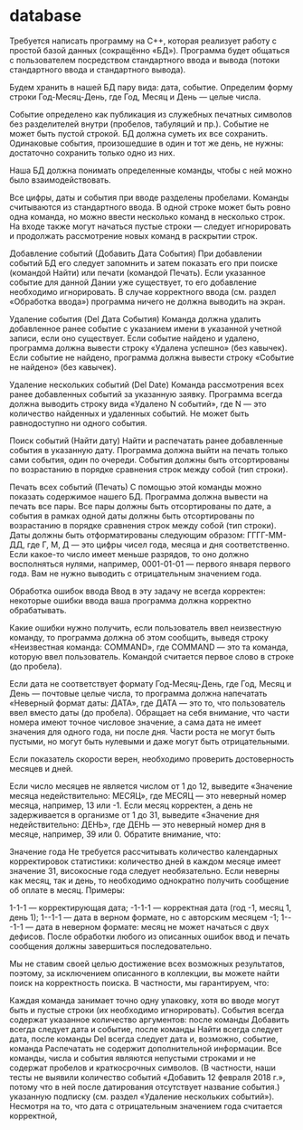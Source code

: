 # database
Требуется написать программу на С++, которая реализует работу с простой базой данных (сокращённо «БД»). Программа будет общаться с пользователем посредством стандартного ввода и вывода (потоки стандартного ввода и стандартного вывода).

Будем хранить в нашей БД пару вида: дата, событие. Определим форму строки Год-Месяц-День, где Год, Месяц и День — целые числа.

Событие определено как публикация из служебных печатных символов без разделителей внутри (пробелов, табуляций и пр.). Событие не может быть пустой строкой. БД должна суметь их все сохранить. Одинаковые события, произошедшие в один и тот же день, не нужны: достаточно сохранить только одно из них.

Наша БД должна понимать определенные команды, чтобы с ней можно было взаимодействовать.

Все цифры, даты и события при вводе разделены пробелами. Команды считываются из стандартного ввода. В одной строке может быть ровно одна команда, но можно ввести несколько команд в несколько строк. На входе также могут начаться пустые строки — следует игнорировать и продолжать рассмотрение новых команд в раскрытии строк.

Добавление событий (Добавить Дата События) При добавлении событий БД его следует запомнить и затем показать его при поиске (командой Найти) или печати (командой Печать). Если указанное событие для данной Дании уже существует, то его добавление необходимо игнорировать. В случае корректного ввода (см. раздел «Обработка ввода») программа ничего не должна выводить на экран.

Удаление события (Del Дата События) Команда должна удалить добавленное ранее событие с указанием имени в указанной учетной записи, если оно существует. Если событие найдено и удалено, программа должна вывести строку «Удалена успешно» (без кавычек). Если событие не найдено, программа должна вывести строку «Событие не найдено» (без кавычек).

Удаление нескольких событий (Del Date) Команда рассмотрения всех ранее добавленных событий за указанную заявку. Программа всегда должна выводить строку вида «Удалено N событий», где N — это количество найденных и удаленных событий. Не может быть равнодоступно ни одного события.

Поиск событий (Найти дату) Найти и распечатать ранее добавленные события в указанную дату. Программа должна выйти на печать только сами события, один по очереди. События должны быть отсортированы по возрастанию в порядке сравнения строк между собой (тип строки).

Печать всех событий (Печать) С помощью этой команды можно показать содержимое нашего БД. Программа должна вывести на печать все пары. Все пары должны быть отсортированы по дате, а события в рамках одной даты должны быть отсортированы по возрастанию в порядке сравнения строк между собой (тип строки). Даты должны быть отформатированы следующим образом: ГГГГ-ММ-ДД, где Г, М, Д — это цифры чисел года, месяца и дня соответственно. Если какое-то число имеет меньше разрядов, то оно должно восполняться нулями, например, 0001-01-01 — первого января первого года. Вам не нужно выводить с отрицательным значением года.

Обработка ошибок ввода Ввод в эту задачу не всегда корректен: некоторые ошибки ввода ваша программа должна корректно обрабатывать.

Какие ошибки нужно получить, если пользователь ввел неизвестную команду, то программа должна об этом сообщить, выведя строку «Неизвестная команда: COMMAND», где COMMAND — это та команда, которую ввел пользователь. Командой считается первое слово в строке (до пробела).

Если дата не соответствует формату Год-Месяц-День, где Год, Месяц и День — почтовые целые числа, то программа должна напечатать «Неверный формат даты: ДАТА», где ДАТА — это то, что пользователь ввел вместо даты (до пробела). Обращает на себя внимание, что части номера имеют точное числовое значение, а сама дата не имеет значения для одного года, ни после дня. Части роста не могут быть пустыми, но могут быть нулевыми и даже могут быть отрицательными.

Если показатель скорости верен, необходимо проверить достоверность месяцев и дней.

Если число месяцев не является числом от 1 до 12, выведите «Значение месяца недействительно: МЕСЯЦ», где МЕСЯЦ — это неверный номер месяца, например, 13 или -1. Если месяц корректен, а день не задерживается в организме от 1 до 31, выведите «Значение дня недействительно: ДЕНЬ», где ДЕНЬ — это неверный номер дня в месяце, например, 39 или 0. Обратите внимание, что:

Значение года Не требуется рассчитывать количество календарных корректировок статистики: количество дней в каждом месяце имеет значение 31, високосные года следует необязательно. Если неверны как месяц, так и день, то необходимо однократно получить сообщение об оплате в месяц. Примеры:

1-1-1 — корректирующая дата; -1-1-1 — корректная дата (год -1, месяц 1, день 1); 1--1-1 — дата в верном формате, но с авторским месяцем -1; 1---1-1 — дата в неверном формате: месяц не может начаться с двух дефисов. После обработки любого из описанных ошибок ввод и печать сообщения должны завершиться последовательно.

Мы не ставим своей целью достижение всех возможных результатов, поэтому, за исключением описанного в коллекции, вы можете найти поиск на корректность поиска. В частности, мы гарантируем, что:

Каждая команда занимает точно одну упаковку, хотя во вводе могут быть и пустые строки (их необходимо игнорировать). События всегда содержат указанное количество аргументов: после команды Добавить всегда следует дата и событие, после команды Найти всегда следует дата, после команды Del всегда следует дата и, возможно, событие, команда Распечатать не содержит дополнительной информации. Все команды, числа и события являются непустыми строками и не содержат пробелов и краткосрочных символов. (В частности, наши тесты не выявили количество событий «Добавить 12 февраля 2018 г.», потому что в ней после датирования отсутствует название события.) указанную подписку (см. раздел «Удаление нескольких событий»). Несмотря на то, что дата с отрицательным значением года считается корректной,
